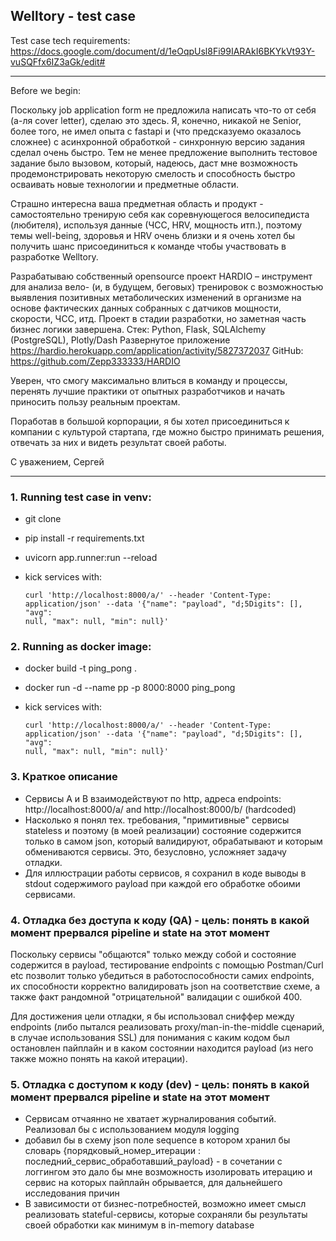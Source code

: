 ## Welltory - test case

Test case tech requirements: https://docs.google.com/document/d/1eOqpUsl8Fi99IARAkI6BKYkVt93Y-vuSQFfx6IZ3aGk/edit#

------------------------------------------

Before we begin:

Поскольку job application form не предложила написать что-то от себя (а-ля cover letter), сделаю это здесь.
Я, конечно, никакой не Senior, более того, не имел опыта с fastapi и (что предсказуемо оказалось сложнее) c асинхронной обработкой - синхронную версию задания сделал очень быстро. Тем не менее предложение выполнить тестовое задание было вызовом, который, надеюсь, даст мне возможность продемонстрировать некоторую смелость и способность быстро осваивать новые технологии и предметные области. 

Страшно интересна ваша предметная область и продукт - самостоятельно тренирую себя как соревнующегося велосипедиста (любителя), используя данные (ЧСС, HRV, мощность итп.), поэтому темы well-being, здоровья и HRV очень близки и я очень хотел бы получить шанс присоединиться к команде чтобы участвовать в разработке Welltory. 

Разрабатываю собственный opensource проект HARDIO – инструмент для анализа вело- (и, в будущем, беговых) тренировок с возможностью выявления позитивных метаболических изменений в организме на основе фактических данных собранных с датчиков мощности, скорости, ЧСС, итд. Проект в стадии разработки, но заметная часть бизнес логики завершена. 
Стек: Python, Flask, SQLAlchemy (PostgreSQL), Plotly/Dash
Развернутое приложение https://hardio.herokuapp.com/application/activity/5827372037 
GitHub: https://github.com/Zepp333333/HARDIO 

Уверен, что смогу максимально влиться в команду и процессы, перенять лучшие практики от опытных разработчиков и начать приносить пользу реальным проектам.

Поработав в большой корпорации, я бы хотел присоединиться к компании с культурой стартапа, где можно быстро принимать решения, отвечать за них и видеть результат своей работы. 

С уважением,
Сергей




------------------------------------------
### 1. Running test case in venv:
- git clone
- pip install -r requirements.txt
- uvicorn app.runner:run --reload
- kick services with: 
  
  <code>curl 'http://localhost:8000/a/' --header 'Content-Type: application/json' --data '{"name": "payload", "d;5Digits": [], "avg": null, "max": null, "min": null}'</code>

### 2. Running as docker image:
- docker build -t ping_pong .
- docker run -d --name pp -p 8000:8000 ping_pong
- kick services with: 
  
  <code>curl 'http://localhost:8000/a/' --header 'Content-Type: application/json' --data '{"name": "payload", "d;5Digits": [], "avg": null, "max": null, "min": null}'</code>

### 3. Краткое описание 
- Сервисы A и B взаимодействуют по http, адреса endpoints: http://localhost:8000/a/ and http://localhost:8000/b/ (hardcoded)
- Насколько я понял тех. требования, "примитивные" сервисы stateless и поэтому (в моей реализации) состояние содержится только в 
  самом json, который валидируют, обрабатывают и которым обмениваются сервисы. Это, безусловно, усложняет задачу отладки.
- Для иллюстрации работы сервисов, я сохранил в коде выводы в stdout содержимого payload при каждой его обработке обоими сервисами.

  
### 4. Отладка без доступа к коду (QA) - цель: понять в какой момент прервался pipeline и state на этот момент
Поскольку сервисы "общаются" только между собой и состояние содержится в payload, тестирование endpoints
с помощью Postman/Curl etc позволит только убедиться в работоспособности самих endpoints, их способности корректно
валидировать json на соответствие схеме, а также факт рандомной "отрицательной" валидации с ошибкой 400.

Для достижения цели отладки, я бы использовал сниффер между endpoints (либо пытался реализовать proxy/man-in-the-middle 
сценарий, в случае использования SSL) для понимания с каким кодом был остановлен пайплайн и в каком состоянии 
находится payload (из него также можно понять на какой итерации).

### 5. Отладка с доступом к коду (dev) - цель: понять в какой момент прервался pipeline и state на этот момент
- Сервисам отчаянно не хватает журналирования событий. Реализовал бы с использованием модуля logging
- добавил бы в схему json поле sequence в котором хранил бы словарь 
  {порядковый_номер_итерации : последний_сервис_обработавший_payload} - в сочетании с логгингом это
  дало бы мне возможность изолировать итерацию и сервис на которых пайплайн обрывается, для 
  дальнейшего исследования причин
- В зависимости от бизнес-потребностей, возможно имеет смысл реализовать stateful-сервисы, которые 
  сохраняли бы результаты своей обработки как минимум в in-memory database

